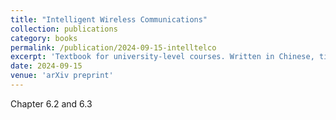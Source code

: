 ```yaml
---
title: "Intelligent Wireless Communications"
collection: publications
category: books
permalink: /publication/2024-09-15-intelltelco
excerpt: 'Textbook for university-level courses. Written in Chinese, titled 智能无线通信'
date: 2024-09-15
venue: 'arXiv preprint'
---
```

Chapter 6.2 and 6.3